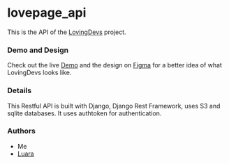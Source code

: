 # lovepage_api
This is the API of the [LovingDevs](https://github.com/luluoliv/lovepage) project.

### Demo and Design
Check out the live [Demo](https://lovepage-theta.vercel.app/) and the design on [Figma](https://www.figma.com/file/ORTGCVBP53r8833r17wLKp/LovingDevs-2.0?node-id=0%3A1&t=Bie6dWctmPOl3vpL-1) for a better idea of what LovingDevs looks like.

### Details
This Restful API is built with Django, Django Rest Framework, uses S3 and sqlite databases.
It uses authtoken for authentication.

### Authors
- Me
- [Luara](https://github.com/luluoliv)

